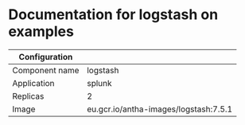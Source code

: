 # Documentation for logstash on examples

| Configuration ||
| --- | ---- |
| Component name | logstash |
| Application | splunk |
| Replicas | 2 |
| Image | eu.gcr.io/antha-images/logstash:7.5.1 |

